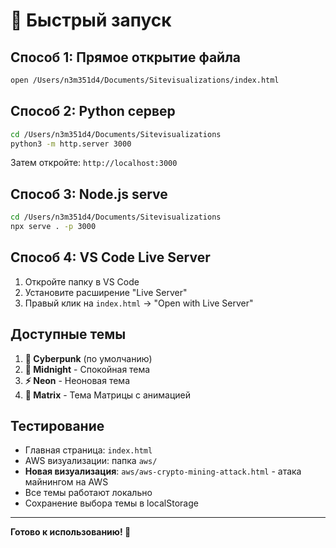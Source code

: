 # 🚀 Быстрый запуск

## Способ 1: Прямое открытие файла
```bash
open /Users/n3m351d4/Documents/Sitevisualizations/index.html
```

## Способ 2: Python сервер
```bash
cd /Users/n3m351d4/Documents/Sitevisualizations
python3 -m http.server 3000
```
Затем откройте: `http://localhost:3000`

## Способ 3: Node.js serve
```bash
cd /Users/n3m351d4/Documents/Sitevisualizations
npx serve . -p 3000
```

## Способ 4: VS Code Live Server
1. Откройте папку в VS Code
2. Установите расширение "Live Server"
3. Правый клик на `index.html` → "Open with Live Server"

## Доступные темы

1. **🌙 Cyberpunk** (по умолчанию)
2. **🌃 Midnight** - Спокойная тема
3. **⚡ Neon** - Неоновая тема
4. **💚 Matrix** - Тема Матрицы с анимацией

## Тестирование

- Главная страница: `index.html`
- AWS визуализации: папка `aws/`
- **Новая визуализация**: `aws/aws-crypto-mining-attack.html` - атака майнингом на AWS
- Все темы работают локально
- Сохранение выбора темы в localStorage

---

**Готово к использованию! 🎯**
